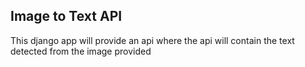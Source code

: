 ## Image to Text API

This django app will provide an api where the api will contain the text detected from the image provided